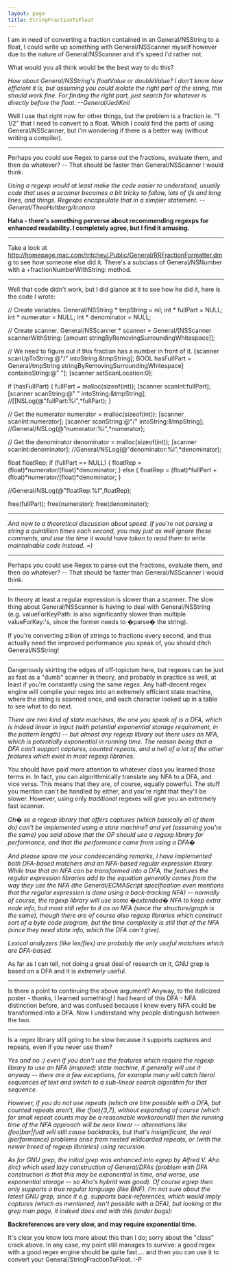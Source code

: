 ```yaml
---
layout: page
title: StringFractionToFloat
---
```




I am in need of converting a fraction contained in an General/NSString to a float, I could write up something with General/NSScanner myself however due to the nature of General/NSScanner and it's speed i'd rather not.

What would you all think would be the best way to do this?

*How about General/NSString's     floatValue or     doubleValue? I don't know how efficient it is, but assuming you could isolate the right part of the string, this should work fine. For finding the right part, just search for whatever is directly before the float. --General/JediKnil*

Well I use that right now for other things, but the problem is a fraction ie. "1 1/2" that I need to convert to a float. Which I could find the parts of using General/NSScanner, but i'm wondering if there is a better way (without writing a compiler).

----

Perhaps you could use Regex to parse out the fractions, evaluate them, and then do whatever?  -- That should be faster than General/NSScanner I would think.

*Using a regexp would at least make the code easier to understand, usually code that uses a scanner becomes a bit tricky to follow, lots of ifs and long lines, and things. Regexps encapsulate that in a simpler statement. --General/TheoHultberg/Iconara*

**Haha - there's something perverse about recommending regexps for enhanced readability.  I completely agree, but I find it amusing.** 

----

Take a look at http://homepage.mac.com/tritchey/.Public/General/RRFractionFormatter.dmg to see how someone else did it.  There's a subclass of General/NSNumber with a     +fractionNumberWithString: method. 

----

Well that code didn't work, but I did glance at it to see how he did it, here is the code I wrote:

    			
// Create variables.
General/NSString * tmpString = nil;
int * fullPart = NULL;
int * numerator = NULL;
int * denominator = NULL;

// Create scanner.
General/NSScanner * scanner = General/[NSScanner scannerWithString:
	[amount stringByRemovingSurroundingWhitespace]];

// We need to figure out if this fraction has a number in front of it.
[scanner scanUpToString:@"/" intoString:&tmpString];
BOOL hasFullPart = General/tmpString stringByRemovingSurroundingWhitespace] containsString:@" "];
[scanner setScanLocation:0];

if (hasFullPart)
{
	fullPart = malloc(sizeof(int));
	[scanner scanInt:fullPart];
	[scanner scanString:@" " intoString:&tmpString];
	//[[NSLog(@"fullPart:%i",*fullPart);
}

// Get the numerator
numerator = malloc(sizeof(int));
[scanner scanInt:numerator];
[scanner scanString:@"/" intoString:&tmpString];
//General/NSLog(@"numerator:%i",*numerator);

// Get the denominator
denominator = malloc(sizeof(int));
[scanner scanInt:denominator];
//General/NSLog(@"denominator:%i",*denominator);

float floatRep;
if (fullPart == NULL) {
	floatRep = (float)*numerator/(float)*denominator;
} else {
	floatRep = (float)*fullPart + (float)*numerator/(float)*denominator;
}

//General/NSLog(@"floatRep:%f",floatRep);

free(fullPart);
free(numerator);
free(denominator);
 




----

*And now to a theoretical discussion about speed. If you're not parsing a string a quintillion times each second, you may just as well ignore these comments, and use the time it would have taken to read them to write maintainable code instead. =)*

----

Perhaps you could use Regex to parse out the fractions, evaluate them, and then do whatever?  -- That should be faster than General/NSScanner I would think.

----

In theory at least a regular expression is slower than a scanner. The slow thing about General/NSScanner is having to deal with General/NSString (e.g.     valueForKeyPath: is also significantly slower than multiple     valueForKey:'s, since the former needs to �parse� the string).

If you're converting zillion of strings to fractions every second, and thus actually need the improved performance you speak of, you should ditch General/NSString!

----

Dangerously skirting the edges of off-topicism here, but regexes can be just as fast as a "dumb" scanner in theory, and probably in practice as well, at least if you're constantly using the same regex. Any half-decent regex engine will compile your regex into an extremely efficient state machine, where the string is scanned once, and each character looked up in a table to see what to do next.

*There are two kind of state machines, the one you speak of is a DFA, which is indeed linear in input (with potential exponential storage requirement, in the pattern length) -- but almost any regexp library out there uses an NFA, which is potentially exponential in running time. The reason being that a DFA can't support captures, counted repeats, and a hell of a lot of the other features which exist in most regexp libraries.*

You should have paid more attention to whatever class you learned those terms in. In fact, you can algorithmically translate any NFA to a DFA, and vice versa. This means that they are, of course, equally powerful. The stuff you mention can't be handled by either, and you're right that they'll be slower. However, using only *traditional* regexes will give you an extremely fast scanner.

*Oh� so a regexp library that offers captures (which basically all of them do) can't be implemented using a state machine? and yet (assuming you're the same) you said above that the OP should use a regexp library for performance, and that the performance came from using a DFA�*

*And please spare me your condescending remarks, I have implemented both DFA-based matchers and an NFA-based regular expression library. While true that an NFA can be transformed into a DFA, the features the regular expression libraries add to the equation generally comes from the way they _use_ the NFA (the General/ECMAScript specification even mentions that the regular expression is done using a back-tracking NFA) -- normally of course, the regexp library will use some �extended� NFA to keep extra node info, but most still refer to it as an NFA (since the structure/graph is the same), though there are of course also regexp libraries which construct sort of a byte code program, but the time complexity is still that of the NFA (since they need state info, which the DFA can't give).*

*Lexical analyzers (like lex/flex) are probably the only useful matchers which are DFA-based.*

As far as I can tell, not doing a great deal of research on it, GNU grep is based on a DFA and it is *extremely* useful.

----

Is there a point to continuing the above argument?  Anyway, to the italicized poster - thanks, I learned something!  I had heard of this DFA - NFA distinction before, and was confused because I knew every NFA could be transformed into a DFA.  Now I understand why people distinguish between the two. 

----

Is a regex library still going to be slow because it supports captures and repeats, even if you never use them?

*Yes and no :) even if you don't use the features which require the regexp library to use an NFA (inspired) state machine, it generally will use it anyway -- there are a few exceptions, for example many will catch literal sequences of text and switch to a sub-linear search algorithm for that sequence.*

*However, if you do not use repeats (which are btw possible with a DFA, but counted repeats aren't, like     (foo){3,7}, without expanding of course (which for small repeat counts may be a reasonable workaround)) then the running time of the NFA approach will be near linear -- alternations like     (foo|bar|fud) will still cause backtracks, but that's insignificant, the real (performance) problems arise from nested wildcarded repeats, or (with the newer breed of regexp libraries) using recursion.*

*As for GNU grep, the initial grep was enhanced into egrep by Alfred V. Aho (iirc) which used lazy construction of General/DFAs (problem with DFA construction is that this may be exponential in time, and worse, use exponential storage -- so Aho's hybrid was good). Of course egrep then only supports a true regular language (like BNF). I'm not sure about the latest GNU grep, since it e.g. supports back-references, which would imply captures (which as mentioned, isn't possible with a DFA), but looking at the grep man page, it indeed does end with this (under bugs):*

**Backreferences are very slow, and may require exponential time.**

It's clear you know lots more about this than I do; sorry about the "class" crack above. In any case, my point still manages to survive: a good regex with a good regex engine should be quite fast.... and then you can use it to convert your General/StringFractionToFloat. :-P
